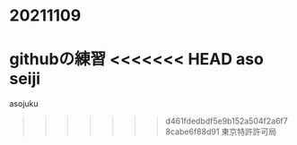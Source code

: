 # 20211109
githubの練習
<<<<<<< HEAD
aso
seiji
=======
asojuku
>>>>>>> d461fdedbdf5e9b152a504f2a6f78cabe6f88d91
東京特許許可局
